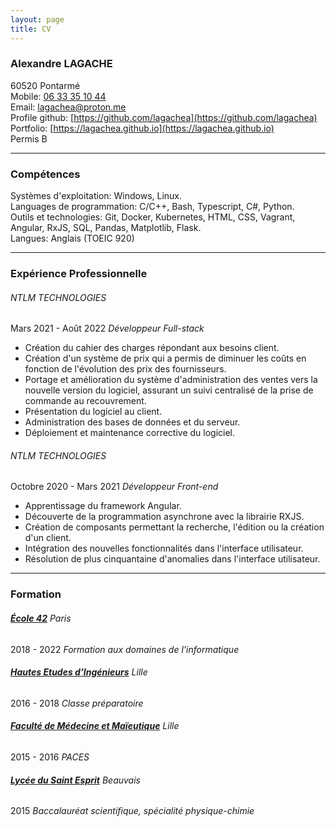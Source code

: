 ```yaml
---
layout: page
title: CV
---
```


### Alexandre LAGACHE
60520 Pontarmé  
Mobile: [06 33 35 10 44](tel:+33633351044)  
Email: [lagachea@proton.me](mailto:lagachea@proton.me)  
Profile github: [https://github.com/lagachea](https://github.com/lagachea)  
Portfolio: [https://lagachea.github.io](https://lagachea.github.io)  
Permis B

---
### Compétences
Systèmes d'exploitation: Windows, Linux.  
Languages de programmation: C/C++, Bash, Typescript, C#, Python.  
Outils et technologies: Git, Docker, Kubernetes, HTML, CSS, Vagrant, Angular, RxJS, SQL, Pandas, Matplotlib, Flask.  
Langues: Anglais (TOEIC 920)  

---
### Expérience Professionnelle
###### NTLM TECHNOLOGIES
Mars 2021 - Août 2022 *Développeur Full-stack*
- Création du cahier des charges répondant aux besoins client.
- Création d'un système de prix qui a permis de diminuer les coûts en fonction de l'évolution des prix des fournisseurs.
- Portage et amélioration du système d'administration des ventes vers la nouvelle version du logiciel, assurant un suivi centralisé de la prise de commande au recouvrement.
- Présentation du logiciel au client.
- Administration des bases de données et du serveur.
- Déploiement et maintenance corrective du logiciel.

###### NTLM TECHNOLOGIES
Octobre 2020 - Mars 2021 *Développeur Front-end*
- Apprentissage du framework Angular.
- Découverte de la programmation asynchrone avec la librairie RXJS.
- Création de composants permettant la recherche, l'édition ou la création d'un client.
- Intégration des nouvelles fonctionnalités dans l'interface utilisateur.
- Résolution de plus cinquantaine d'anomalies dans l'interface utilisateur.

---
### Formation
###### **[École 42](https://42.fr)** Paris
2018 - 2022 *Formation aux domaines de l’informatique*

###### **[Hautes Etudes d’Ingénieurs](https://www.junia.com/fr/junia/programme-grande-ecole-hei/)** Lille
2016 - 2018 *Classe préparatoire*

###### **[Faculté de Médecine et Maïeutique](https://fmms.fr/)** Lille
2015 - 2016 *PACES*

###### **[Lycée du Saint Esprit](https://saintesprit.com)** Beauvais
2015 *Baccalauréat scientifique, spécialité physique-chimie*

